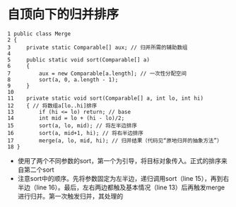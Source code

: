 # 自顶向下的归并排序
```
1 public class Merge
2 { 
3     private static Comparable[] aux; // 归并所需的辅助数组
4 
5     public static void sort(Comparable[] a)
6     { 
7         aux = new Comparable[a.length]; // 一次性分配空间
8         sort(a, 0, a.length - 1); 
9     }
10
11    private static void sort(Comparable[] a, int lo, int hi) 
12    { // 将数组a[lo..hi]排序
13        if (hi <= lo) return; // base
14        int mid = lo + (hi - lo)/2; 
15        sort(a, lo, mid); // 将左半边排序
16        sort(a, mid+1, hi); // 将右半边排序
17        merge(a, lo, mid, hi); // 归并结果（代码见“原地归并的抽象方法”）
18 }
```
- 使用了两个不同参数的sort，第一个为引导，将目标对象传入。正式的排序来自第二个sort
- 注意sort中的顺序。先将参数固定为左半边，递归调用sort（line 15），再到右半边（line 16）。最后，左右两边都触及基本情况（line 13）后再触发merge进行归并。第一次触发归并，其处理的